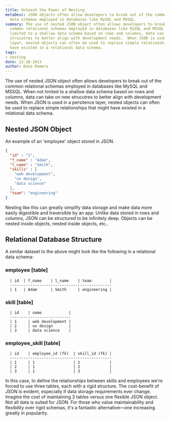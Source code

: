 ```yaml
---
title: Unleash the Power of Nesting
metaDesc: JSON objects often allow developers to break out of the common relational
  data schemas employed in databases like MySQL and MSSQL.
summary: The use of nested JSON object often allows developers to break out of the
  common relational schemas employed in databases like MySQL and MSSQL.  When not
  limited to a shallow data schema based on rows and columns, data can take on new
  strucutres to better align with development needs.  When JSON is used in a persitence
  layer, nested objects can often be used to replace simple relationships that might
  have existed in a relational data schema.
tags:
- nesting
date: 12-10-2013
author: Dave Romero
---
```


The use of nested JSON object often allows developers to break out of the common relational schemas employed in databases like MySQL and MSSQL.  When not limited to a shallow data schema based on rows and columns, data can take on new strucutres to better align with development needs.  When JSON is used in a persitence layer, nested objects can often be used to replace simple relationships that might have existed in a relational data schema.

## Nested JSON Object

An example of an 'employee' object stored in JSON.

```json
{
  "id" : "1",
  "f_name" : "Adam",
  "l_name" : "Smith",
  "skills" : [
    "web development",
    "ux design",
    "data science"
  ],
  "team": "engineering"
}
```

Nesting like this can greatly simplify data storage and make data more easily digestible and traversible by an app.  Unlike data stored in rows and columns, JSON can be structured to be infinitely deep.  Objects can be nested inside objects, nested inside objects, etc..

## Relational Database Structure

A similar dataset to the above might look like the following in a relational data schema:

### employee [table]

```
  | id  | f_name    | l_name    | team        |
  ---------------------------------------------
  | 1   | Adam      | Smith     | engineering |
```

### skill [table]

```
  | id    | name            |
  ---------------------------
  | 1     | web development |
  | 2     | ux design       |
  | 3     | data science    |
```

### employee_skill [table]

```
  | id    | employee_id (fk)  | skill_id (fk) |
  ---------------------------------------------
  | 1     | 1                 | 1             |
  | 2     | 1                 | 2             |
  | 3     | 1                 | 3             |
```

In this case, to define the relationships between skills and employees we're forced to use three tables, each with a rigid structure.  The cost-benefit of JSON is evident, especially if data storage requirements ever change.  Imagine the cost of maintaining 3 tables versus one flexible JSON object.  Not all data is suited for JSON.  For those who value maintainability and flexibility over rigid schemas, it's a fantastic alternative&mdash;one increasing greatly in popularity.
